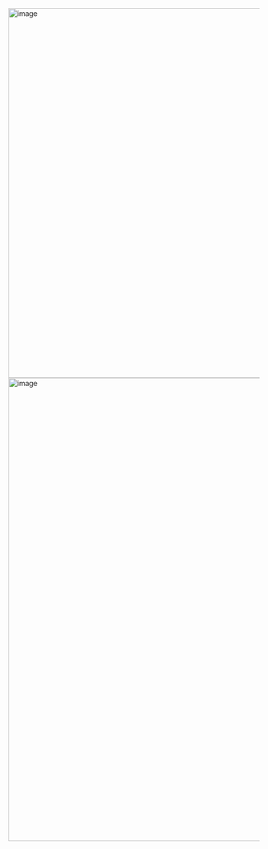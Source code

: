 <img width="547" height="740" alt="image" src="https://github.com/user-attachments/assets/25e36c87-daae-450f-b78f-cfb0fb08cfa6" />
<img width="624" height="927" alt="image" src="https://github.com/user-attachments/assets/59724fe6-f4b9-42c1-8b66-ce1394a7e8f4" />
